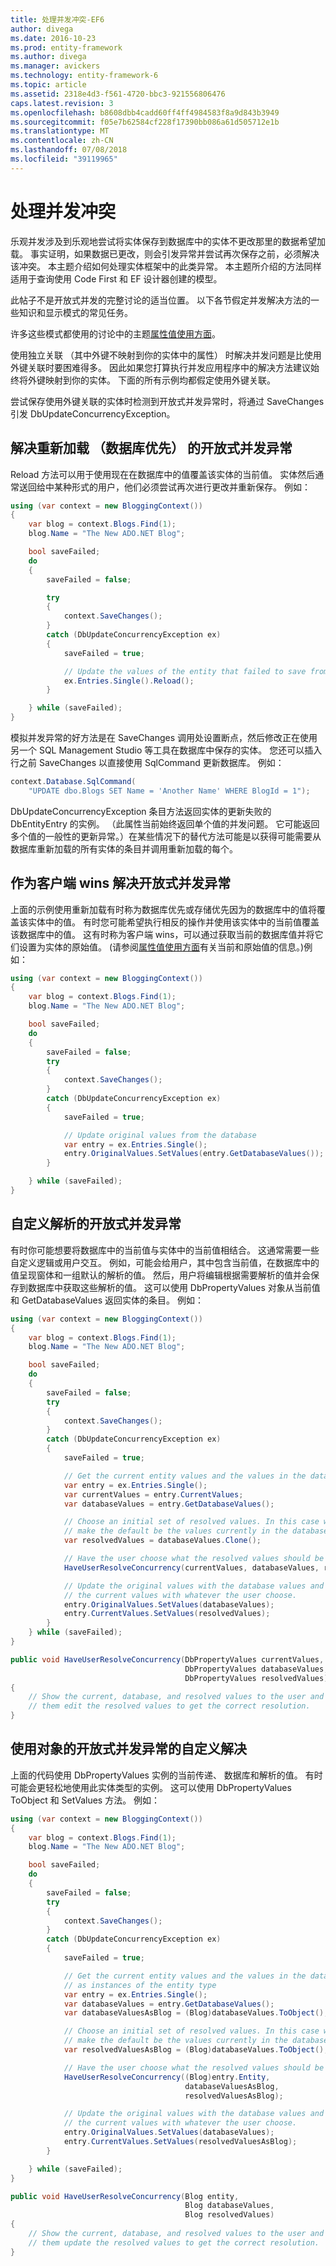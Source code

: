 ```yaml
---
title: 处理并发冲突-EF6
author: divega
ms.date: 2016-10-23
ms.prod: entity-framework
ms.author: divega
ms.manager: avickers
ms.technology: entity-framework-6
ms.topic: article
ms.assetid: 2318e4d3-f561-4720-bbc3-921556806476
caps.latest.revision: 3
ms.openlocfilehash: b8608dbb4cadd60ff4ff4984583f8a9d843b3949
ms.sourcegitcommit: f05e7b62584cf228f17390bb086a61d505712e1b
ms.translationtype: MT
ms.contentlocale: zh-CN
ms.lasthandoff: 07/08/2018
ms.locfileid: "39119965"
---
```

# <a name="handling-concurrency-conflicts"></a>处理并发冲突
乐观并发涉及到乐观地尝试将实体保存到数据库中的实体不更改那里的数据希望加载。 事实证明，如果数据已更改，则会引发异常并尝试再次保存之前，必须解决该冲突。 本主题介绍如何处理实体框架中的此类异常。 本主题所介绍的方法同样适用于查询使用 Code First 和 EF 设计器创建的模型。  

此帖子不是开放式并发的完整讨论的适当位置。 以下各节假定并发解决方法的一些知识和显示模式的常见任务。  

许多这些模式都使用的讨论中的主题[属性值使用方面](~/ef6/saving/change-tracking/property-values.md)。  

使用独立关联 （其中外键不映射到你的实体中的属性） 时解决并发问题是比使用外键关联时要困难得多。 因此如果您打算执行并发应用程序中的解决方法建议始终将外键映射到你的实体。 下面的所有示例均都假定使用外键关联。  

尝试保存使用外键关联的实体时检测到开放式并发异常时，将通过 SaveChanges 引发 DbUpdateConcurrencyException。  

## <a name="resolving-optimistic-concurrency-exceptions-with-reload-database-wins"></a>解决重新加载 （数据库优先） 的开放式并发异常  

Reload 方法可以用于使用现在在数据库中的值覆盖该实体的当前值。 实体然后通常送回给中某种形式的用户，他们必须尝试再次进行更改并重新保存。 例如：  

``` csharp
using (var context = new BloggingContext())
{
    var blog = context.Blogs.Find(1);
    blog.Name = "The New ADO.NET Blog";

    bool saveFailed;
    do
    {
        saveFailed = false;

        try
        {
            context.SaveChanges();
        }
        catch (DbUpdateConcurrencyException ex)
        {
            saveFailed = true;

            // Update the values of the entity that failed to save from the store
            ex.Entries.Single().Reload();
        }

    } while (saveFailed);
}
```  

模拟并发异常的好方法是在 SaveChanges 调用处设置断点，然后修改正在使用另一个 SQL Management Studio 等工具在数据库中保存的实体。 您还可以插入行之前 SaveChanges 以直接使用 SqlCommand 更新数据库。 例如：  

``` csharp
context.Database.SqlCommand(
    "UPDATE dbo.Blogs SET Name = 'Another Name' WHERE BlogId = 1");
```  

DbUpdateConcurrencyException 条目方法返回实体的更新失败的 DbEntityEntry 的实例。 （此属性当前始终返回单个值的并发问题。 它可能返回多个值的一般性的更新异常。）在某些情况下的替代方法可能是以获得可能需要从数据库重新加载的所有实体的条目并调用重新加载的每个。  

## <a name="resolving-optimistic-concurrency-exceptions-as-client-wins"></a>作为客户端 wins 解决开放式并发异常  

上面的示例使用重新加载有时称为数据库优先或存储优先因为的数据库中的值将覆盖该实体中的值。 有时您可能希望执行相反的操作并使用该实体中的当前值覆盖该数据库中的值。 这有时称为客户端 wins，可以通过获取当前的数据库值并将它们设置为实体的原始值。 (请参阅[属性值使用方面](~/ef6/saving/change-tracking/property-values.md)有关当前和原始值的信息。)例如：  

``` csharp
using (var context = new BloggingContext())
{
    var blog = context.Blogs.Find(1);
    blog.Name = "The New ADO.NET Blog";

    bool saveFailed;
    do
    {
        saveFailed = false;
        try
        {
            context.SaveChanges();
        }
        catch (DbUpdateConcurrencyException ex)
        {
            saveFailed = true;

            // Update original values from the database
            var entry = ex.Entries.Single();
            entry.OriginalValues.SetValues(entry.GetDatabaseValues());
        }

    } while (saveFailed);
}
```  

## <a name="custom-resolution-of-optimistic-concurrency-exceptions"></a>自定义解析的开放式并发异常  

有时你可能想要将数据库中的当前值与实体中的当前值相结合。 这通常需要一些自定义逻辑或用户交互。 例如，可能会给用户，其中包含当前值，在数据库中的值呈现窗体和一组默认的解析的值。 然后，用户将编辑根据需要解析的值并会保存到数据库中获取这些解析的值。 这可以使用 DbPropertyValues 对象从当前值和 GetDatabaseValues 返回实体的条目。 例如：  

``` csharp
using (var context = new BloggingContext())
{
    var blog = context.Blogs.Find(1);
    blog.Name = "The New ADO.NET Blog";

    bool saveFailed;
    do
    {
        saveFailed = false;
        try
        {
            context.SaveChanges();
        }
        catch (DbUpdateConcurrencyException ex)
        {
            saveFailed = true;

            // Get the current entity values and the values in the database
            var entry = ex.Entries.Single();
            var currentValues = entry.CurrentValues;
            var databaseValues = entry.GetDatabaseValues();

            // Choose an initial set of resolved values. In this case we
            // make the default be the values currently in the database.
            var resolvedValues = databaseValues.Clone();

            // Have the user choose what the resolved values should be
            HaveUserResolveConcurrency(currentValues, databaseValues, resolvedValues);

            // Update the original values with the database values and
            // the current values with whatever the user choose.
            entry.OriginalValues.SetValues(databaseValues);
            entry.CurrentValues.SetValues(resolvedValues);
        }
    } while (saveFailed);
}

public void HaveUserResolveConcurrency(DbPropertyValues currentValues,
                                       DbPropertyValues databaseValues,
                                       DbPropertyValues resolvedValues)
{
    // Show the current, database, and resolved values to the user and have
    // them edit the resolved values to get the correct resolution.
}
```  

## <a name="custom-resolution-of-optimistic-concurrency-exceptions-using-objects"></a>使用对象的开放式并发异常的自定义解决  

上面的代码使用 DbPropertyValues 实例的当前传递、 数据库和解析的值。 有时可能会更轻松地使用此实体类型的实例。 这可以使用 DbPropertyValues ToObject 和 SetValues 方法。 例如：  

``` csharp
using (var context = new BloggingContext())
{
    var blog = context.Blogs.Find(1);
    blog.Name = "The New ADO.NET Blog";

    bool saveFailed;
    do
    {
        saveFailed = false;
        try
        {
            context.SaveChanges();
        }
        catch (DbUpdateConcurrencyException ex)
        {
            saveFailed = true;

            // Get the current entity values and the values in the database
            // as instances of the entity type
            var entry = ex.Entries.Single();
            var databaseValues = entry.GetDatabaseValues();
            var databaseValuesAsBlog = (Blog)databaseValues.ToObject();

            // Choose an initial set of resolved values. In this case we
            // make the default be the values currently in the database.
            var resolvedValuesAsBlog = (Blog)databaseValues.ToObject();

            // Have the user choose what the resolved values should be
            HaveUserResolveConcurrency((Blog)entry.Entity,
                                       databaseValuesAsBlog,
                                       resolvedValuesAsBlog);

            // Update the original values with the database values and
            // the current values with whatever the user choose.
            entry.OriginalValues.SetValues(databaseValues);
            entry.CurrentValues.SetValues(resolvedValuesAsBlog);
        }

    } while (saveFailed);
}

public void HaveUserResolveConcurrency(Blog entity,
                                       Blog databaseValues,
                                       Blog resolvedValues)
{
    // Show the current, database, and resolved values to the user and have
    // them update the resolved values to get the correct resolution.
}
```  
